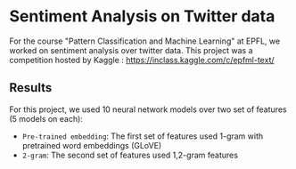 # Sentiment Analysis on Twitter data

For the course "Pattern Classification and Machine Learning" at EPFL, we worked on sentiment analysis over twitter data. This project was a competition hosted by Kaggle : https://inclass.kaggle.com/c/epfml-text/

## Results

For this project, we used 10 neural network models over two set of features (5 models on each): 
- `Pre-trained embedding`: The first set of features used 1-gram with pretrained word embeddings (GLoVE)
- `2-gram`: The second set of features used 1,2-gram features

